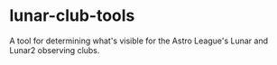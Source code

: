 lunar-club-tools
================

A tool for determining what&#39;s visible for the Astro League&#39;s Lunar and Lunar2 observing clubs.